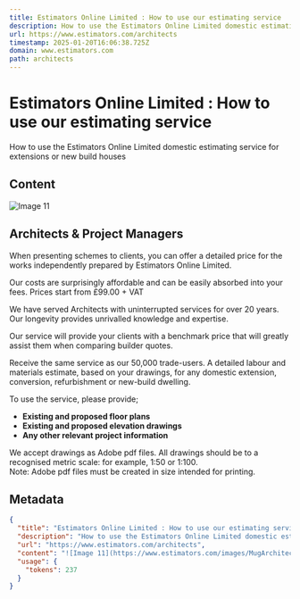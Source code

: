 ```yaml
---
title: Estimators Online Limited : How to use our estimating service
description: How to use the Estimators Online Limited domestic estimating service for extensions or new build houses
url: https://www.estimators.com/architects
timestamp: 2025-01-20T16:06:38.725Z
domain: www.estimators.com
path: architects
---
```


# Estimators Online Limited : How to use our estimating service


How to use the Estimators Online Limited domestic estimating service for extensions or new build houses


## Content

![Image 11](https://www.estimators.com/images/MugArchitect.png)

Architects & Project Managers
-----------------------------

When presenting schemes to clients, you can offer a detailed price for the works independently prepared by Estimators Online Limited.

Our costs are surprisingly affordable and can be easily absorbed into your fees. Prices start from £99.00 + VAT

We have served Architects with uninterrupted services for over 20 years. Our longevity provides unrivalled knowledge and expertise.

Our service will provide your clients with a benchmark price that will greatly assist them when comparing builder quotes.

Receive the same service as our 50,000 trade-users. A detailed labour and materials estimate, based on your drawings, for any domestic extension, conversion, refurbishment or new-build dwelling.

To use the service, please provide;

*   **Existing and proposed floor plans**
*   **Existing and proposed elevation drawings**
*   **Any other relevant project information**

We accept drawings as Adobe pdf files. All drawings should be to a recognised metric scale: for example, 1:50 or 1:100.  
Note: Adobe pdf files must be created in size intended for printing.

## Metadata

```json
{
  "title": "Estimators Online Limited : How to use our estimating service",
  "description": "How to use the Estimators Online Limited domestic estimating service for extensions or new build houses",
  "url": "https://www.estimators.com/architects",
  "content": "![Image 11](https://www.estimators.com/images/MugArchitect.png)\n\nArchitects & Project Managers\n-----------------------------\n\nWhen presenting schemes to clients, you can offer a detailed price for the works independently prepared by Estimators Online Limited.\n\nOur costs are surprisingly affordable and can be easily absorbed into your fees. Prices start from £99.00 + VAT\n\nWe have served Architects with uninterrupted services for over 20 years. Our longevity provides unrivalled knowledge and expertise.\n\nOur service will provide your clients with a benchmark price that will greatly assist them when comparing builder quotes.\n\nReceive the same service as our 50,000 trade-users. A detailed labour and materials estimate, based on your drawings, for any domestic extension, conversion, refurbishment or new-build dwelling.\n\nTo use the service, please provide;\n\n*   **Existing and proposed floor plans**\n*   **Existing and proposed elevation drawings**\n*   **Any other relevant project information**\n\nWe accept drawings as Adobe pdf files. All drawings should be to a recognised metric scale: for example, 1:50 or 1:100.  \nNote: Adobe pdf files must be created in size intended for printing.",
  "usage": {
    "tokens": 237
  }
}
```
